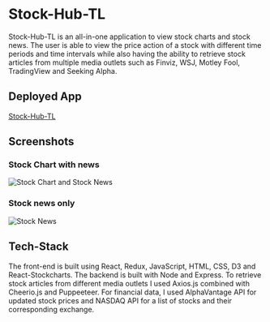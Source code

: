 # Stock-Hub-TL

Stock-Hub-TL is an all-in-one application to view stock charts and stock news. The user is able to view the price action of a stock with different time periods and time intervals while also having the ability to retrieve stock articles from multiple media outlets such as Finviz, WSJ, Motley Fool, TradingView and Seeking Alpha. 

## Deployed App

<a href="https://stock-hub-tl.herokuapp.com/"> Stock-Hub-TL </a>

## Screenshots
### Stock Chart with news
![Stock Chart and Stock News](https://stock-hub-tl.s3.amazonaws.com/Home+Recording+-+GIF.gif)

### Stock news only
![Stock News](https://stock-hub-tl.s3.amazonaws.com/Stock+News+-+GIF.gif)

## Tech-Stack

The front-end is built using React, Redux, JavaScript, HTML, CSS, D3 and React-Stockcharts. The backend is built with Node and Express. To retrieve stock articles from different media outlets I used Axios.js combined with Cheerio.js and Puppeeteer. For financial data, I used AlphaVantage API for updated stock prices and NASDAQ API for a list of stocks and their corresponding exchange.
